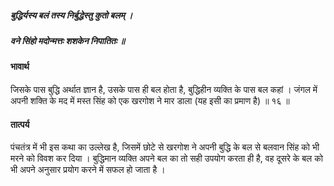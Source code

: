 ##### बुद्धिर्यस्य बलं तस्य निर्बुद्धेस्तु कुतो बलम् ।
##### वने सिंहो मदोन्मत्तः शशकेन निपातितः ॥

#### भावार्थ

जिसके पास बुद्धि अर्थात ज्ञान है, उसके पास ही बल होता है, बुद्धिहीन व्यक्ति के पास बल कहां । जंगल में अपनी शक्ति के मद में मस्त सिंह को एक खरगोश ने मार डाला (यह इसी का प्रमाण है) ॥ १६ ॥

#### तात्पर्य

पंचतंत्र में भी इस कथा का उल्लेख है, जिसमें छोटे से खरगोश ने अपनी बुद्धि के बल से बलवान सिंह को भी मरने को विवश कर दिया । बुद्धिमान व्यक्ति अपने बल का तो सही उपयोग करता ही है, वह दूसरे के बल को भी अपने अनुसार प्रयोग करने में सफल हो जाता है ।